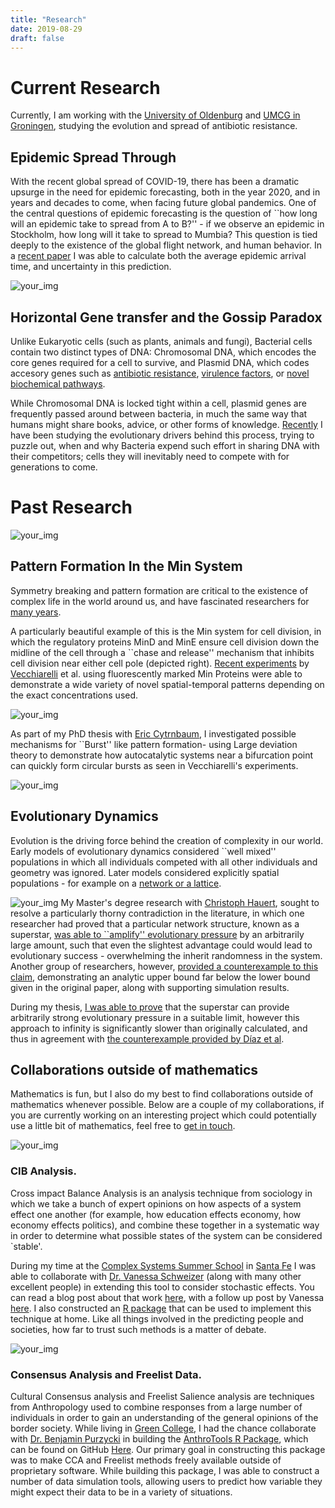 ```yaml
---
title: "Research"
date: 2019-08-29
draft: false
---  
```

# Current Research

Currently, I am working with the [University of Oldenburg](https://uol.de/) and [UMCG in Groningen](https://www.umcg.nl/EN/corporate/paginas/default.aspx), studying the evolution and spread of antibiotic resistance.   


## Epidemic Spread Through 
With the recent global spread of COVID-19, there has been a dramatic upsurge in the need for epidemic forecasting, both in the year 2020, and in years and decades to come, when facing future global pandemics. One of the central questions of epidemic forecasting is the question of ``how long will an epidemic take to spread from A to B?'' - if we observe an epidemic in Stockholm, how long will it take to spread to Mumbia?
This question is tied deeply to the existence of the global flight network, and human behavior. In a [recent paper](/PastPapers/EpidemicArrival.pdf) I was able to calculate both the average epidemic arrival time, and uncertainty in this prediction.

![your_img](/Images/CurrentResearchCartoon.png#center)

## Horizontal Gene transfer and the Gossip Paradox
Unlike Eukaryotic cells (such as plants, animals and fungi), Bacterial cells contain two distinct types of DNA: Chromosomal DNA, which encodes the core genes required for a cell to survive, and Plasmid DNA, which codes accesory genes such as [antibiotic resistance](https://www.ncbi.nlm.nih.gov/pmc/articles/PMC2268074/), [virulence factors](https://www.ncbi.nlm.nih.gov/pmc/articles/PMC2786578/), or [novel biochemical pathways](https://academic.oup.com/nar/article/37/2/e16/2410275).

While Chromosomal DNA is locked tight within a cell, plasmid genes are frequently passed around between bacteria, in much the same way that humans might share books, advice, or other forms of knowledge. [Recently](https://arxiv.org/abs/2012.05071) I have been studying the evolutionary drivers behind this process, trying to puzzle out, when and why Bacteria expend such effort in sharing DNA with their competitors; cells they will inevitably need to compete with for generations to come.



# Past Research
![your_img](/Images/cuteMinCycleSmol.png#floatright)
## Pattern Formation In the Min System
Symmetry breaking and pattern formation are critical to the existence of complex life in the world around us, and have fascinated researchers for [many years](http://hopf.chem.brandeis.edu/members_content/yanglingfa/pattern/Turing/The%20Chemical%20Basis%20of%20Morphogenesis.pdf).

A particularly beautiful example of this is the Min system for cell division, in which the regulatory proteins MinD and MinE ensure cell division down the midline of the cell through a ``chase and release'' mechanism that inhibits cell division near either cell pole (depicted right).
[Recent experiments](https://www.pnas.org/content/early/2016/02/10/1600644113.abstract) by [Vecchiarelli](https://sites.lsa.umich.edu/vecchiarelli-lab/author/ave/) et al. using fluorescently marked Min Proteins were able to demonstrate a wide variety of novel spatial-temporal patterns depending on the exact concentrations used.

![your_img](/Images/BurstsAppearForWeb.png#center)

As part of my PhD thesis with [Eric Cytrnbaum](http://www.math.ubc.ca/~cytryn/index.shtml), I investigated possible mechanisms for ``Burst'' like pattern formation- using Large deviation theory to demonstrate how autocatalytic systems near a bifurcation point can quickly form circular bursts as seen in Vecchiarelli's experiments. 

![your_img](/Images/PDEBursts.png#center)


## Evolutionary Dynamics

Evolution is the driving force behind the creation of complexity in our world. Early models of evolutionary dynamics considered ``well mixed'' populations in which all individuals competed with all other individuals and geometry was ignored. Later models considered explicitly spatial populations - for example on a [network or a lattice](https://www.nature.com/articles/nature03204).

![your_img](/Images/Superstar.png#floatleft)
My Master's degree research with [Christoph Hauert](https://www.math.ubc.ca/~hauert/), sought to resolve a particularly thorny contradiction in the literature, in which one researcher had proved that a particular network structure, known as a superstar, [was able to ``amplify'' evolutionary pressure](https://www.nature.com/articles/nature03204) by an arbitrarily large amount, such that even the slightest advantage could would lead to evolutionary success - overwhelming the inherit randomness in the system. Another group of researchers, however, [provided a counterexample to this claim](https://royalsocietypublishing.org/doi/full/10.1098/rspa.2013.0193), demonstrating an analytic upper bound far below the lower bound given in the original paper, along with supporting simulation results.

During my thesis, [I was able to prove](https://www.sciencedirect.com/science/article/pii/S0022519315003082) that the superstar can provide arbitrarily strong evolutionary pressure in a suitable limit, however this approach to infinity is significantly slower than originally calculated, and thus in agreement with [the counterexample provided by Díaz et al](https://royalsocietypublishing.org/doi/full/10.1098/rspa.2013.0193).



## Collaborations outside of mathematics

Mathematics is fun, but I also do my best to find collaborations outside of mathematics whenever possible. Below are a couple of my collaborations, if you are currently working on an interesting project which could potentially use a little bit of mathematics, feel free to [get in touch](mailto:alastair.jamieson-lane@uni-oldenburg.de).


![your_img](/Images/AntMatrixB.png#floatright)
### CIB Analysis.
Cross impact Balance Analysis is an analysis technique from sociology in which we take a bunch of expert opinions on how aspects of a system effect one another (for example, how education effects economy, how economy effects politics), and combine these together in a systematic way in order to determine what possible states of the system can be considered `stable'. 

During my time at the [Complex Systems Summer School](https://www.santafe.edu/engage/learn/schools/sfi-complex-systems-summer-school)  in [Santa Fe](https://www.santafe.edu/) I was able to collaborate with [Dr. Vanessa Schweizer](https://uwaterloo.ca/knowledge-integration/faculty-schweizer) (along with many other excellent people) in extending this tool to consider stochastic effects.
You can read a blog post about that work [here](https://johncarlosbaez.wordpress.com/2014/02/24/markov-models-of-social-change-part-1/), with a follow up post by Vanessa [here](https://johncarlosbaez.wordpress.com/2014/03/05/markov-models-of-social-change-part-2/). I also constructed an [R package](https://github.com/alastair-JL/StochasticCIB) that can be used to implement this technique at home.
Like all things involved in the predicting people and societies, how far to trust such methods is a matter of debate.


![your_img](/Images/FreelistImage.png#floatleft)

### Consensus Analysis and Freelist Data.

Cultural Consensus analysis and Freelist Salience analysis are techniques from Anthropology used to combine responses from a large number of individuals in order to gain an understanding of the general opinions of the border society. While living in [Green College](https://greencollege.ubc.ca/), I had the chance collaborate with [Dr. Benjamin Purzycki](https://bgpurzycki.wordpress.com/) in building the [AnthroTools R Package](https://anthrotools.wordpress.com/about/), which can be found on GitHub [Here](https://github.com/alastair-JL/AnthroTools).
Our primary goal in constructing this package was to make CCA and Freelist methods freely available outside of proprietary software. While building this package, I was able to construct a number of data simulation tools, allowing users to predict how variable they might expect their data to be in a variety of situations.

